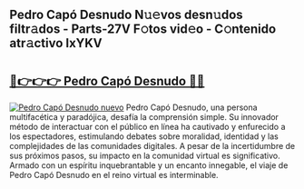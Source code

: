 ## Pedro Capó Desnudo N𝚞𝚎vos desn𝚞dos filtr𝚊dos - Parts-27V F𝚘tos vid𝚎o - C𝚘ntenido atr𝚊ctivo IxYKV

# <h2><a href="http://mb0ofo.tromn.icu/?c=Pedro+Cap%c3%b3+Desnudo">🔗👉👉👉 Pedro Capó Desnudo 🔗🔗</a></h2>

[![Pedro Capó Desnudo nuevo](https://i.imgur.com/pEAQMta.gif)](http://mb0ofo.tromn.icu/?c=Pedro+Cap%c3%b3+Desnudo)
Pedro Capó Desnudo, una persona multifacética y paradójica, desafía la comprensión simple. Su innovador método de interactuar con el público en línea ha cautivado y enfurecido a los espectadores, estimulando debates sobre moralidad, identidad y las complejidades de las comunidades digitales. A pesar de la incertidumbre de sus próximos pasos, su impacto en la comunidad virtual es significativo. Armado con un espíritu inquebrantable y un encanto innegable, el viaje de Pedro Capó Desnudo en el reino virtual es interminable.

